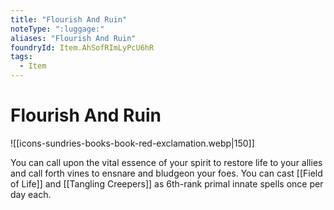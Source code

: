 ```yaml
---
title: "Flourish And Ruin"
noteType: ":luggage:"
aliases: "Flourish And Ruin"
foundryId: Item.AhSofRImLyPcU6hR
tags:
  - Item
---
```


# Flourish And Ruin
![[icons-sundries-books-book-red-exclamation.webp|150]]

You can call upon the vital essence of your spirit to restore life to your allies and call forth vines to ensnare and bludgeon your foes. You can cast [[Field of Life]] and [[Tangling Creepers]] as 6th-rank primal innate spells once per day each.
